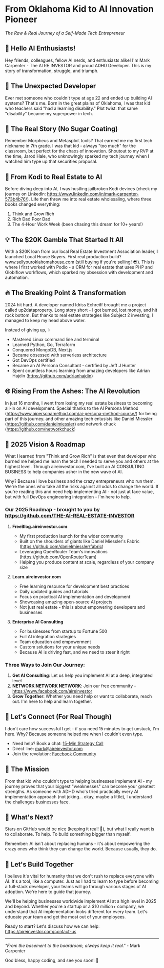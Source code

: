 # From Oklahoma Kid to AI Innovation Pioneer
*The Raw & Real Journey of a Self-Made Tech Entrepreneur*

## 👋 Hello AI Enthusiasts!
Hey friends, colleagues, fellow AI nerds, and enthusiasts alike! I'm Mark Carpenter - The AI RE INVESTOR and proud ADHD Developer. This is my story of transformation, struggle, and triumph.

## 🌟 The Unexpected Developer
Ever met someone who couldn't type at age 22 and ended up building AI systems? That's me. Born in the great plains of Oklahoma, I was that kid who teachers said "had a learning disability." Plot twist: that same "disability" became my superpower in tech.

## 💫 The Real Story (No Sugar Coating)
Remember Morpheus and Metasploit tools? That earned me my first tech nickname in 7th grade. I was that kid - always "too much" for the classroom, but perfect for the chaos of innovation. Shoutout to my RVP at the time, Jarod Hale, who unknowingly sparked my tech journey when I watched him type up that securities proposal.

## 🚀 From Kodi to Real Estate to AI
Before diving deep into AI, I was hustling jailbroken Kodi devices (check my journey on LinkedIn: https://www.linkedin.com/in/mark-carpenter-573b4b76/). Life then threw me into real estate wholesaling, where three books changed everything:
1. Think and Grow Rich
2. Rich Dad Poor Dad
3. The 4-Hour Work Week (been chasing this dream for 10+ years!)

## 💡 The $20K Gamble That Started It All
With a $20K loan from our local Real Estate Investment Association leader, I launched Local House Buyers. First real production build? www.sellyouroklahomahouse.com (still buying if you're selling! 😎). This is where I first worked with Podio - a CRM for real estate that uses PHP and Globiflow workflows, which sparked my obsession with development and automation.

## 🔥 The Breaking Point & Transformation
2024 hit hard. A developer named Idriss Echreiff brought me a project called up2dataproperty. Long story short - I got burned, lost money, and hit rock bottom. But thanks to real estate strategies like Subject 2 investing, I managed to keep my head above water.

Instead of giving up, I:
- Mastered Linux command line and terminal
- Learned Python, Go, Terraform
- Conquered MongoDB, Next.js
- Became obsessed with serverless architecture
- Got DevOps certified
- Became an AI Persona Consultant - certified by Jeff J Hunter
- Spent countless hours learning from amazing developers like Adrian Hajdin (https://github.com/adrianhajdin)

## 🌐 Rising From the Ashes: The AI Revolution
In just 16 months, I went from losing my real estate business to becoming all-in on AI development. Special thanks to the AI Persona Method (https://www.aipersonamethod.com/ai-persona-method-course/) for being part of this journey. and other amazing tech entusists like Daniel Miessler (https://github.com/danielmiessler) and network chuck (https://github.com/networkchuck)

## 🎯 2025 Vision & Roadmap
What I learned from "Think and Grow Rich" is that even that developer who burned me helped me learn the tech I needed to serve you and others at the highest level. Through aireinvestor.com, I've built an AI CONSULTING BUSINESS to help companies usher in the new wave of AI.

Why? Because I love business and the crazy entrepreneurs who run them. We're the ones who take all the risks against all odds to change the world. If you're reading this and need help implementing AI - not just at face value, but with full DevOps engineering integration - I'm here to help.

### Our 2025 Roadmap - brought to you by https://github.com/THE-AI-REAL-ESTATE-INVESTOR

1. **FreeBlog.aireinvestor.com**
   - My first production launch for the wider community
   - Built on the shoulders of giants like Daniel Miessler's Fabric (https://github.com/danielmiessler/fabric)
   - Leveraging OpenRouter Team's innovations (https://github.com/OpenRouterTeam)
   - Helping you produce content at scale, regardless of your company size

2. **Learn.aireinvestor.com**
   - Free learning resource for development best practices
   - Daily updated guides and tutorials
   - Focus on practical AI implementation and development
   - Showcasing amazing open-source AI projects
   - Not just real estate - this is about empowering developers and businesses

3. **Enterprise AI Consulting**
   - For businesses from startup to Fortune 500
   - Full AI integration strategies
   - Team education and empowerment
   - Custom solutions for your unique needs
   - Because AI is driving fast, and we need to steer it right

### Three Ways to Join Our Journey:
1. **Get AI Consulting**: Let us help you implement AI at a deep, integrated level
2. **NETWORK NETWORK NETWORK**: Join our free community - https://www.facebook.com/aireinvestor
3. **Grow Together**: Whether you need help or want to collaborate, reach out. I'm here to help and learn together.

## 🤝 Let's Connect (For Real Though)
I don't care how successful I get - if you need 15 minutes to get unstuck, I'm here. Why? Because someone helped me when I couldn't even type.

- Need help? Book a chat: [15-Min Strategy Call](https://api.leadconnectorhq.com/widget/booking/X997wA5xcSPMCNfiD7Z5)
- Direct line: mark@aireinvestor.com
- Join the revolution: [Facebook Community](https://www.facebook.com/aireinvestor)

## 💪 The Mission
From that kid who couldn't type to helping businesses implement AI - my journey proves that your biggest "weaknesses" can become your greatest strengths. As someone with ADHD who's tried practically every AI implementation approach (not joking... okay, maybe a little), I understand the challenges businesses face.

## 🌟 What's Next?
Stars on GitHub would be nice (keeping it real! 🙏), but what I really want is to collaborate. To help. To build something bigger than myself.

Remember: AI isn't about replacing humans - it's about empowering the crazy ones who think they can change the world. Because usually, they do.

## 🤝 Let's Build Together
I believe it's vital for humanity that we don't rush to replace everyone with AI. It's a tool, like a computer. Just as I had to learn to type before becoming a full-stack developer, your teams will go through various stages of AI adoption. We're here to guide that journey.

We'll be helping businesses worldwide implement AI at a high level in 2025 and beyond. Whether you're a startup or a $10 million+ company, we understand that AI implementation looks different for every team. Let's educate your team and get the most out of your employees.

Ready to start? Let's discuss how we can help: https://aireinvestor.com/contact-us

---
*"From the basement to the boardroom, always keep it real."* - Mark Carpenter

God bless, happy coding, and see you soon! 🙏
